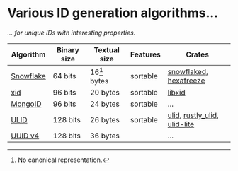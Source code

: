 # Various ID generation algorithms...
_... for unique IDs with interesting properties._

| Algorithm | Binary size | Textual size | Features | Crates |
| --- | --- | --- | --- | --- |
| [Snowflake] | 64 bits | 16[^1] bytes | sortable | [snowflaked], [hexafreeze] |
| [xid] | 96 bits | 20 bytes | sortable | [libxid] |
| [MongoID] | 96 bits | 24 bytes | sortable | ... |
| [ULID] | 128 bits | 26 bytes | sortable | [ulid][ulid-rs], [rustly_ulid], [ulid-lite] |
| [UUID v4] | 128 bits | 36 bytes | | ... |

[^1]: No canonical representation.

<!-- Links: specs, overviews, or canonical implementation -->

[MongoID]: https://docs.mongodb.org/manual/reference/object-id/
[Snowflake]: https://github.com/twitter-archive/snowflake/tree/snowflake-2010
[ULID]: https://github.com/ulid/spec
[UUID v4]: https://en.wikipedia.org/wiki/Universally_unique_identifier#Version_4_(random)
[xid]: https://github.com/rs/xid

<!-- Links: Rust crates -->

[hexafreeze]: https://docs.rs/hexafreeze
[libxid]: https://docs.rs/libxid
[rustly_ulid]: https://docs.rs/rustly_ulid
[snowflaked]: https://docs.rs/snowflaked
[ulid-lite]: https://docs.rs/ulid-lite
[ulid-rs]: https://docs.rs/ulid-rs
